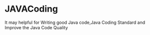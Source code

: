 # JAVACoding
It may helpful for Writing good Java code,Java Coding Standard and Improve the Java Code Quality
